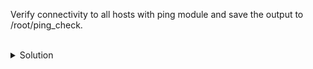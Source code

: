 Verify connectivity to all hosts with ping module and save the output to /root/ping_check.


<br>
<details>
<summary>Solution</summary>

Executing ping module against both servers
```plain
ansible servers -i /root/hosts -m ping
```{{exec}}

Executing ping module against both servers and output to /root/ping_check
```plain
ansible servers -i /root/hosts -m ping > /root/ping_check
```{{exec}}

</details>
